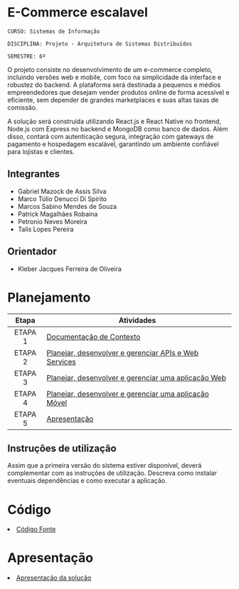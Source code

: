 
# E-Commerce escalavel

`CURSO: Sistemas de Informação`

`DISCIPLINA: Projeto - Arquitetura de Sistemas Distribuídos`

`SEMESTRE: 6º`

O projeto consiste no desenvolvimento de um e-commerce completo, incluindo versões web e mobile, com foco na simplicidade da interface e robustez do backend. A plataforma será destinada a pequenos e médios empreendedores que desejam vender produtos online de forma acessível e eficiente, sem depender de grandes marketplaces e suas altas taxas de comissão.

A solução será construída utilizando React.js e React Native no frontend, Node.js com Express no backend e  MongoDB como banco de dados. Além disso, contará com autenticação segura, integração com gateways de pagamento e hospedagem escalável, garantindo um ambiente confiável para lojistas e clientes.

## Integrantes

* Gabriel Mazock de Assis Silva
* Marco Túlio Denucci Di Spirito 
* Marcos Sabino Mendes de Souza
* Patrick Magalhães Robaina
* Petronio Neves Moreira
* Talis Lopes Pereira

## Orientador

* Kleber Jacques Ferreira de Oliveira

# Planejamento

| Etapa         | Atividades |
|  :----:   | ----------- |
| ETAPA 1         |[Documentação de Contexto](docs/contexto.md) <br> |
| ETAPA 2         |[Planejar, desenvolver e gerenciar APIs e Web Services](docs/backend-apis.md) <br> |
| ETAPA 3         |[Planejar, desenvolver e gerenciar uma aplicação Web](docs/frontend-web.md) |
| ETAPA 4        |[Planejar, desenvolver e gerenciar uma aplicação Móvel](docs/frontend-mobile.md) <br>  |
| ETAPA 5         | [Apresentação](presentation/README.md) |
## Instruções de utilização

Assim que a primeira versão do sistema estiver disponível, deverá complementar com as instruções de utilização. Descreva como instalar eventuais dependências e como executar a aplicação.

# Código

<li><a href="src/README.md"> Código Fonte</a></li>

# Apresentação

<li><a href="presentation/README.md"> Apresentação da solução</a></li>
